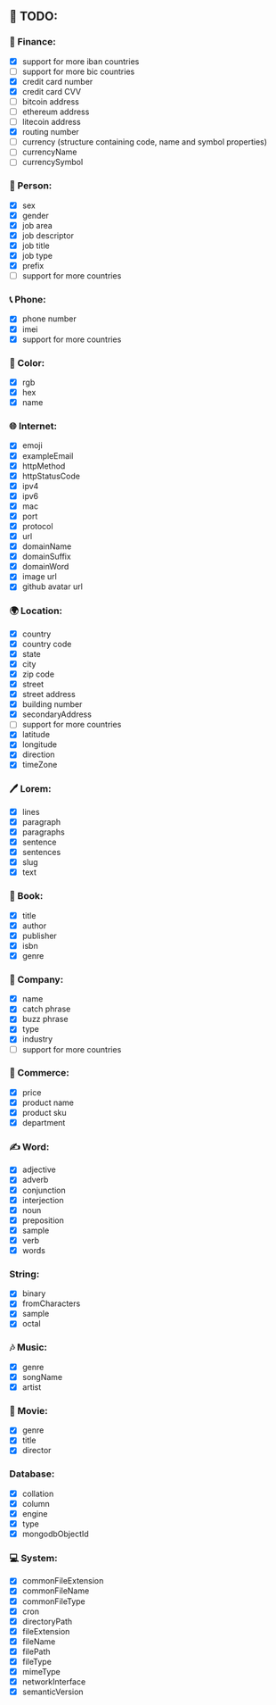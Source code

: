 ## 🔨 TODO:

### 🏦 Finance:

- [x] support for more iban countries
- [ ] support for more bic countries
- [x] credit card number
- [x] credit card CVV
- [ ] bitcoin address
- [ ] ethereum address
- [ ] litecoin address
- [x] routing number
- [ ] currency (structure containing code, name and symbol properties)
- [ ] currencyName
- [ ] currencySymbol

### 🧑 Person:

- [x] sex
- [x] gender
- [x] job area
- [x] job descriptor
- [x] job title
- [x] job type
- [x] prefix
- [ ] support for more countries

### 📞 Phone:

- [x] phone number
- [x] imei
- [x] support for more countries

### 🎨 Color:

- [x] rgb
- [x] hex
- [x] name

### 🌐 Internet:

- [x] emoji
- [x] exampleEmail
- [x] httpMethod
- [x] httpStatusCode
- [x] ipv4
- [x] ipv6
- [x] mac
- [x] port
- [x] protocol
- [x] url
- [x] domainName
- [x] domainSuffix
- [x] domainWord
- [x] image url
- [x] github avatar url

### 🌍 Location:

- [x] country
- [x] country code
- [x] state
- [x] city
- [x] zip code
- [x] street
- [x] street address
- [x] building number
- [x] secondaryAddress
- [ ] support for more countries
- [x] latitude
- [x] longitude
- [x] direction
- [x] timeZone

### 🖊️ Lorem:

- [x] lines
- [x] paragraph
- [x] paragraphs
- [x] sentence
- [x] sentences
- [x] slug
- [x] text

### 📖 Book:

- [x] title
- [x] author
- [x] publisher
- [x] isbn
- [x] genre

### 🏢 Company:

- [x] name
- [x] catch phrase
- [x] buzz phrase
- [x] type
- [x] industry
- [ ] support for more countries

### 👕 Commerce:

- [x] price
- [x] product name
- [x] product sku
- [x] department

### ✍ Word:

- [x] adjective
- [x] adverb
- [x] conjunction
- [x] interjection
- [x] noun
- [x] preposition
- [x] sample
- [x] verb
- [x] words

### String:

- [x] binary
- [x] fromCharacters
- [x] sample
- [x] octal

### 🎶 Music:

- [x] genre
- [x] songName
- [x] artist

### 🎥 Movie:

- [x] genre
- [x] title
- [x] director

### Database:

- [x] collation
- [x] column
- [x] engine
- [x] type
- [x] mongodbObjectId

### 💻 System:

- [x] commonFileExtension
- [x] commonFileName
- [x] commonFileType
- [x] cron
- [x] directoryPath
- [x] fileExtension
- [x] fileName
- [x] filePath
- [x] fileType
- [x] mimeType
- [x] networkInterface
- [x] semanticVersion
